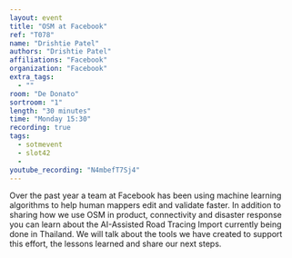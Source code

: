 ```yaml
---
layout: event
title: "OSM at Facebook"
ref: "T078"
name: "Drishtie Patel"
authors: "Drishtie Patel"
affiliations: "Facebook"
organization: "Facebook"
extra_tags:
  - ""
room: "De Donato"
sortroom: "1"
length: "30 minutes"
time: "Monday 15:30"
recording: true
tags:
  - sotmevent
  - slot42
  - 
youtube_recording: "N4mbefT7Sj4"
---
```

Over the past year a team at Facebook has been using machine learning algorithms to help human mappers edit and validate faster. In addition to sharing how we use OSM in product, connectivity and disaster response you can learn about the AI-Assisted Road Tracing Import currently being done in Thailand. We will talk about the tools we have created to support this effort, the lessons learned and share our next steps.